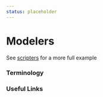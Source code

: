 ```yaml
---
status: placeholder
---
```


# Modelers

See [scripters](scripters.md) for a more full example

### Terminology


### Useful Links
